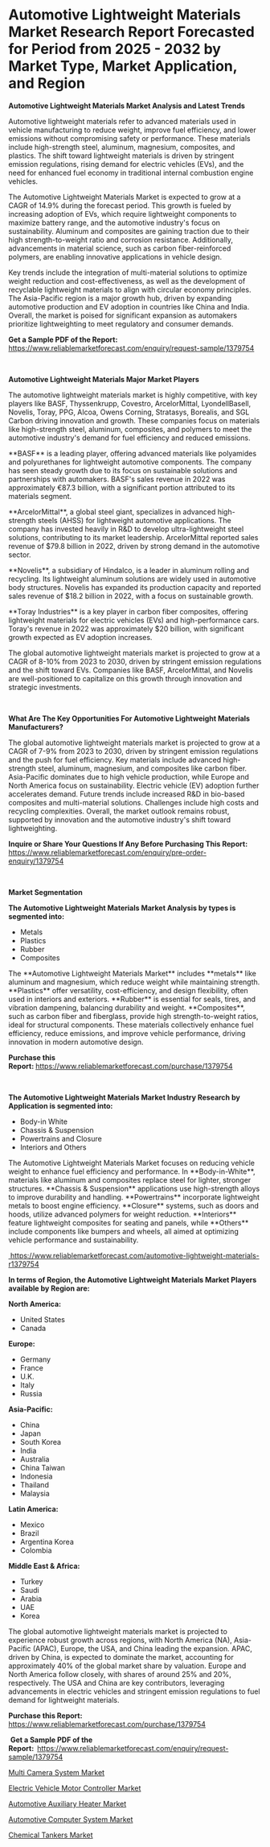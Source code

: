 <p><h1>Automotive Lightweight Materials Market Research Report Forecasted for Period from 2025 -  2032 by Market Type, Market Application, and Region</h1></p><p><strong>Automotive Lightweight Materials Market Analysis and Latest Trends</strong></p>
<p><p>Automotive lightweight materials refer to advanced materials used in vehicle manufacturing to reduce weight, improve fuel efficiency, and lower emissions without compromising safety or performance. These materials include high-strength steel, aluminum, magnesium, composites, and plastics. The shift toward lightweight materials is driven by stringent emission regulations, rising demand for electric vehicles (EVs), and the need for enhanced fuel economy in traditional internal combustion engine vehicles.</p><p>The Automotive Lightweight Materials Market is expected to grow at a CAGR of 14.9% during the forecast period. This growth is fueled by increasing adoption of EVs, which require lightweight components to maximize battery range, and the automotive industry's focus on sustainability. Aluminum and composites are gaining traction due to their high strength-to-weight ratio and corrosion resistance. Additionally, advancements in material science, such as carbon fiber-reinforced polymers, are enabling innovative applications in vehicle design.</p><p>Key trends include the integration of multi-material solutions to optimize weight reduction and cost-effectiveness, as well as the development of recyclable lightweight materials to align with circular economy principles. The Asia-Pacific region is a major growth hub, driven by expanding automotive production and EV adoption in countries like China and India. Overall, the market is poised for significant expansion as automakers prioritize lightweighting to meet regulatory and consumer demands.</p></p>
<p><strong>Get a Sample PDF of the Report:&nbsp;</strong> <a href="https://www.reliablemarketforecast.com/enquiry/request-sample/1379754?utm_campaign=1893&utm_medium=2&utm_source=Github&utm_content=ia&utm_term=23012025&utm_id=automotive-lightweight-materials">https://www.reliablemarketforecast.com/enquiry/request-sample/1379754</a></p>
<p>&nbsp;</p>
<p><strong>Automotive Lightweight Materials Major Market Players</strong></p>
<p><p>The automotive lightweight materials market is highly competitive, with key players like BASF, Thyssenkrupp, Covestro, ArcelorMittal, LyondellBasell, Novelis, Toray, PPG, Alcoa, Owens Corning, Stratasys, Borealis, and SGL Carbon driving innovation and growth. These companies focus on materials like high-strength steel, aluminum, composites, and polymers to meet the automotive industry's demand for fuel efficiency and reduced emissions.</p><p>**BASF** is a leading player, offering advanced materials like polyamides and polyurethanes for lightweight automotive components. The company has seen steady growth due to its focus on sustainable solutions and partnerships with automakers. BASF's sales revenue in 2022 was approximately €87.3 billion, with a significant portion attributed to its materials segment.</p><p>**ArcelorMittal**, a global steel giant, specializes in advanced high-strength steels (AHSS) for lightweight automotive applications. The company has invested heavily in R&D to develop ultra-lightweight steel solutions, contributing to its market leadership. ArcelorMittal reported sales revenue of $79.8 billion in 2022, driven by strong demand in the automotive sector.</p><p>**Novelis**, a subsidiary of Hindalco, is a leader in aluminum rolling and recycling. Its lightweight aluminum solutions are widely used in automotive body structures. Novelis has expanded its production capacity and reported sales revenue of $18.2 billion in 2022, with a focus on sustainable growth.</p><p>**Toray Industries** is a key player in carbon fiber composites, offering lightweight materials for electric vehicles (EVs) and high-performance cars. Toray's revenue in 2022 was approximately $20 billion, with significant growth expected as EV adoption increases.</p><p>The global automotive lightweight materials market is projected to grow at a CAGR of 8-10% from 2023 to 2030, driven by stringent emission regulations and the shift toward EVs. Companies like BASF, ArcelorMittal, and Novelis are well-positioned to capitalize on this growth through innovation and strategic investments.</p></p>
<p>&nbsp;</p>
<p><strong>What Are The Key Opportunities For Automotive Lightweight Materials Manufacturers?</strong></p>
<p><p>The global automotive lightweight materials market is projected to grow at a CAGR of 7-9% from 2023 to 2030, driven by stringent emission regulations and the push for fuel efficiency. Key materials include advanced high-strength steel, aluminum, magnesium, and composites like carbon fiber. Asia-Pacific dominates due to high vehicle production, while Europe and North America focus on sustainability. Electric vehicle (EV) adoption further accelerates demand. Future trends include increased R&D in bio-based composites and multi-material solutions. Challenges include high costs and recycling complexities. Overall, the market outlook remains robust, supported by innovation and the automotive industry's shift toward lightweighting.</p></p>
<p><strong>Inquire or Share Your Questions If Any Before Purchasing This Report:</strong> <a href="https://www.reliablemarketforecast.com/enquiry/pre-order-enquiry/1379754?utm_campaign=1893&utm_medium=2&utm_source=Github&utm_content=ia&utm_term=23012025&utm_id=automotive-lightweight-materials">https://www.reliablemarketforecast.com/enquiry/pre-order-enquiry/1379754</a></p>
<p>&nbsp;</p>
<p><strong>Market Segmentation</strong></p>
<p><strong>The Automotive Lightweight Materials Market Analysis by types is segmented into:</strong></p>
<p><ul><li>Metals</li><li>Plastics</li><li>Rubber</li><li>Composites</li></ul></p>
<p><p>The **Automotive Lightweight Materials Market** includes **metals** like aluminum and magnesium, which reduce weight while maintaining strength. **Plastics** offer versatility, cost-efficiency, and design flexibility, often used in interiors and exteriors. **Rubber** is essential for seals, tires, and vibration dampening, balancing durability and weight. **Composites**, such as carbon fiber and fiberglass, provide high strength-to-weight ratios, ideal for structural components. These materials collectively enhance fuel efficiency, reduce emissions, and improve vehicle performance, driving innovation in modern automotive design.</p></p>
<p><strong>Purchase this Report:&nbsp;</strong><a href="https://www.reliablemarketforecast.com/purchase/1379754?utm_campaign=1893&utm_medium=2&utm_source=Github&utm_content=ia&utm_term=23012025&utm_id=automotive-lightweight-materials">https://www.reliablemarketforecast.com/purchase/1379754</a></p>
<p>&nbsp;</p>
<p><strong>The Automotive Lightweight Materials Market Industry Research by Application is segmented into:</strong></p>
<p><ul><li>Body-in White</li><li>Chassis & Suspension</li><li>Powertrains and Closure</li><li>Interiors and Others</li></ul></p>
<p><p>The Automotive Lightweight Materials Market focuses on reducing vehicle weight to enhance fuel efficiency and performance. In **Body-in-White**, materials like aluminum and composites replace steel for lighter, stronger structures. **Chassis & Suspension** applications use high-strength alloys to improve durability and handling. **Powertrains** incorporate lightweight metals to boost engine efficiency. **Closure** systems, such as doors and hoods, utilize advanced polymers for weight reduction. **Interiors** feature lightweight composites for seating and panels, while **Others** include components like bumpers and wheels, all aimed at optimizing vehicle performance and sustainability.</p></p>
<p><a href="https://www.reliablemarketforecast.com/automotive-lightweight-materials-r1379754?utm_campaign=1893&utm_medium=2&utm_source=Github&utm_content=ia&utm_term=23012025&utm_id=automotive-lightweight-materials">&nbsp;https://www.reliablemarketforecast.com/automotive-lightweight-materials-r1379754</a></p>
<p><strong>In terms of Region, the Automotive Lightweight Materials Market Players available by Region are:</strong></p>
<p>
    <p> <strong> North America: </strong>
        <ul>
            <li>United States</li>
            <li>Canada</li>
        </ul>
        </p> 
    <p> <strong> Europe: </strong>
        <ul>
            <li>Germany</li>
            <li>France</li>
            <li>U.K.</li>
            <li>Italy</li>
            <li>Russia</li>
        </ul>
        </p> 
    <p> <strong> Asia-Pacific: </strong>
        <ul>
            <li>China</li>
            <li>Japan</li>
            <li>South Korea</li>
            <li>India</li>
            <li>Australia</li>
            <li>China Taiwan</li>
            <li>Indonesia</li>
            <li>Thailand</li>
            <li>Malaysia</li>
        </ul>
        </p> 
    <p> <strong> Latin America: </strong>
        <ul>
            <li>Mexico</li>
            <li>Brazil</li>
            <li>Argentina Korea</li>
            <li>Colombia</li>
        </ul>
        </p> 
    <p> <strong> Middle East & Africa: </strong>
        <ul>
            <li>Turkey</li>
            <li>Saudi</li>
            <li>Arabia</li>
            <li>UAE</li>
            <li>Korea</li>
        </ul>
    </p>
    </p>
<p><p>The global automotive lightweight materials market is projected to experience robust growth across regions, with North America (NA), Asia-Pacific (APAC), Europe, the USA, and China leading the expansion. APAC, driven by China, is expected to dominate the market, accounting for approximately 40% of the global market share by valuation. Europe and North America follow closely, with shares of around 25% and 20%, respectively. The USA and China are key contributors, leveraging advancements in electric vehicles and stringent emission regulations to fuel demand for lightweight materials.</p></p>
<p><strong>Purchase this Report: </strong><a href="https://www.reliablemarketforecast.com/purchase/1379754?utm_campaign=1893&utm_medium=2&utm_source=Github&utm_content=ia&utm_term=23012025&utm_id=automotive-lightweight-materials">https://www.reliablemarketforecast.com/purchase/1379754</a></p>
<p>&nbsp;<strong>Get a Sample PDF of the Report:&nbsp;&nbsp;</strong><a href="https://www.reliablemarketforecast.com/enquiry/request-sample/1379754?utm_campaign=1893&utm_medium=2&utm_source=Github&utm_content=ia&utm_term=23012025&utm_id=automotive-lightweight-materials">https://www.reliablemarketforecast.com/enquiry/request-sample/1379754</a></p>
<p><strong></strong></p>
<p><p><a href="https://github.com/tashiafun920/Market-Research-Report-List-1/blob/main/multi-camera-system-market.md?utm_campaign=1893&utm_medium=2&utm_source=Github&utm_content=ia&utm_term=23012025&utm_id=automotive-lightweight-materials">Multi Camera System Market</a></p><p><a href="https://github.com/toldenargelia86/Market-Research-Report-List-1/blob/main/electric-vehicle-motor-controller-market.md?utm_campaign=1893&utm_medium=2&utm_source=Github&utm_content=ia&utm_term=23012025&utm_id=automotive-lightweight-materials">Electric Vehicle Motor Controller Market</a></p><p><a href="https://github.com/mcfred89/Market-Research-Report-List-1/blob/main/automotive-auxiliary-heater-market.md?utm_campaign=1893&utm_medium=2&utm_source=Github&utm_content=ia&utm_term=23012025&utm_id=automotive-lightweight-materials">Automotive Auxiliary Heater Market</a></p><p><a href="https://github.com/comasnickie/Market-Research-Report-List-1/blob/main/automotive-computer-system-market.md?utm_campaign=1893&utm_medium=2&utm_source=Github&utm_content=ia&utm_term=23012025&utm_id=automotive-lightweight-materials">Automotive Computer System Market</a></p><p><a href="https://github.com/bornergabrielle89/Market-Research-Report-List-1/blob/main/chemical-tankers-market.md?utm_campaign=1893&utm_medium=2&utm_source=Github&utm_content=ia&utm_term=23012025&utm_id=automotive-lightweight-materials">Chemical Tankers Market</a></p></p>